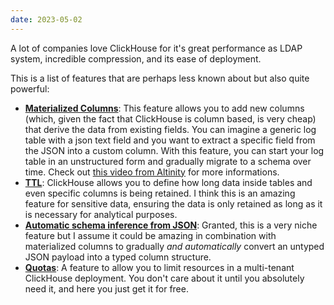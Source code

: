 ```yaml
---
date: 2023-05-02
---
```


A lot of companies love ClickHouse for it's great performance as LDAP system, incredible compression, and its ease of deployment. 

This is a list of features that are perhaps less known about but also quite powerful:

- [**Materialized Columns**](https://clickhouse.com/docs/en/sql-reference/statements/alter/column#materialize-column): This feature allows you to add new columns (which, given the fact that ClickHouse is column based, is very cheap) that derive the data from existing fields. You can imagine a generic log table with a json text field and you want to extract a specific field from the JSON into a custom column. With this feature, you can start your log table in an unstructured form and gradually migrate to a schema over time. 
   Check out [this video from Altinity](https://www.youtube.com/watch?v=pZkKsfr8n3M) for more informations.
-  [**TTL**](https://clickhouse.com/docs/en/guides/developer/ttl): ClickHouse allows you to define how long data inside tables and even specific columns is being retained. I think this is an amazing feature for sensitive data, ensuring the data is only retained as long as it is necessary for analytical purposes.
- [**Automatic schema inference from JSON**](https://clickhouse.com/docs/en/interfaces/schema-inference#json-formats): Granted, this is a very niche feature but I assume it could be amazing in combination with materialized columns to gradually _and automatically_ convert an untyped JSON payload into a typed column structure.
- [**Quotas**](https://clickhouse.com/docs/en/sql-reference/statements/create/quota): A feature to allow you to limit resources in a multi-tenant ClickHouse deployment. You don't care about it until you absolutely need it, and here you just get it for free. 